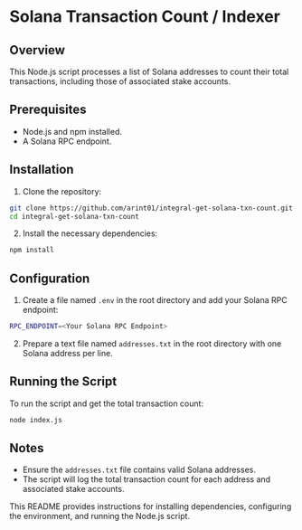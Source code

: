 # Solana Transaction Count / Indexer

## Overview
This Node.js script processes a list of Solana addresses to count their total transactions, including those of associated stake accounts.

## Prerequisites
* Node.js and npm installed.
* A Solana RPC endpoint.

## Installation
1. Clone the repository:

```sh
git clone https://github.com/arint01/integral-get-solana-txn-count.git
cd integral-get-solana-txn-count
```

2. Install the necessary dependencies:

```sh
npm install
```

## Configuration
1. Create a file named `.env` in the root directory and add your Solana RPC endpoint:

```sh
RPC_ENDPOINT=<Your Solana RPC Endpoint>
```

2. Prepare a text file named `addresses.txt` in the root directory with one Solana address per line.

## Running the Script
To run the script and get the total transaction count:

```sh
node index.js
```

## Notes
* Ensure the `addresses.txt` file contains valid Solana addresses.
* The script will log the total transaction count for each address and associated stake accounts.

This README provides instructions for installing dependencies, configuring the environment, and running the Node.js script.
